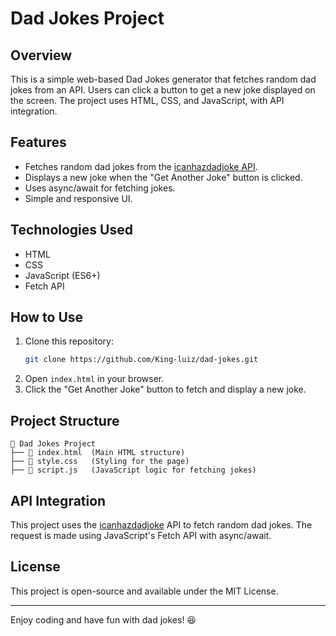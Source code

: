 # Dad Jokes Project

## Overview
This is a simple web-based Dad Jokes generator that fetches random dad jokes from an API. Users can click a button to get a new joke displayed on the screen. The project uses HTML, CSS, and JavaScript, with API integration.

## Features
- Fetches random dad jokes from the [icanhazdadjoke API](https://icanhazdadjoke.com/).
- Displays a new joke when the "Get Another Joke" button is clicked.
- Uses async/await for fetching jokes.
- Simple and responsive UI.

## Technologies Used
- HTML
- CSS
- JavaScript (ES6+)
- Fetch API

## How to Use
1. Clone this repository:
   ```bash
   git clone https://github.com/King-luiz/dad-jokes.git
   ```
2. Open `index.html` in your browser.
3. Click the "Get Another Joke" button to fetch and display a new joke.

## Project Structure
```
📂 Dad Jokes Project
├── 📄 index.html  (Main HTML structure)
├── 📄 style.css   (Styling for the page)
├── 📄 script.js   (JavaScript logic for fetching jokes)
```

## API Integration
This project uses the [icanhazdadjoke](https://icanhazdadjoke.com/) API to fetch random dad jokes. The request is made using JavaScript's Fetch API with async/await.



## License
This project is open-source and available under the MIT License.

---
Enjoy coding and have fun with dad jokes! 😆

